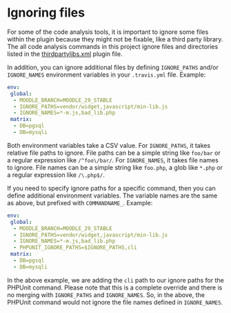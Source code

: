 # Ignoring files

For some of the code analysis tools, it is important to ignore some files within the plugin because they might not be
fixable, like a third party library.  The all code analysis commands in this project ignore files and directories
listed in the [thirdpartylibs.xml](https://docs.moodle.org/dev/Plugin_files#thirdpartylibs.xml) plugin file.

In addition, you can ignore additional files by defining `IGNORE_PATHS` and/or `IGNORE_NAMES` environment variables
in your `.travis.yml` file.  Example:

```yml
env:
 global:
  - MOODLE_BRANCH=MOODLE_29_STABLE
  - IGNORE_PATHS=vendor/widget,javascript/min-lib.js
  - IGNORE_NAMES=*-m.js,bad_lib.php
 matrix:
  - DB=pgsql
  - DB=mysqli
```

Both environment variables take a CSV value.  For `IGNORE_PATHS`, it takes relative file paths to ignore.  File paths
can be a simple string like `foo/bar` or a regular expression like `/^foo\/bar/`.  For `IGNORE_NAMES`, it takes
file names to ignore.  File names can be a simple string like `foo.php`, a glob like `*.php` or a regular expression
like `/\.php$/`.

If you need to specify ignore paths for a specific command, then you can define additional environment variables.  The
variable names are the same as above, but prefixed with `COMMANDNAME_`.  Example:

```yml
env:
 global:
  - MOODLE_BRANCH=MOODLE_29_STABLE
  - IGNORE_PATHS=vendor/widget,javascript/min-lib.js
  - IGNORE_NAMES=*-m.js,bad_lib.php
  - PHPUNIT_IGNORE_PATHS=$IGNORE_PATHS,cli
 matrix:
  - DB=pgsql
  - DB=mysqli
```

In the above example, we are adding the `cli` path to our ignore paths for the PHPUnit command.  Please note that this
is a complete override and there is no merging with `IGNORE_PATHS` and `IGNORE_NAMES`.  So, in the above, the PHPUnit
command would not ignore the file names defined in `IGNORE_NAMES`.
